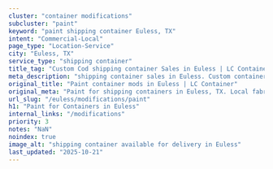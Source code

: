 ```yaml
---
cluster: "container modifications"
subcluster: "paint"
keyword: "paint shipping container Euless, TX"
intent: "Commercial-Local"
page_type: "Location-Service"
city: "Euless, TX"
service_type: "shipping container"
title_tag: "Custom Cod shipping container Sales in Euless | LC Container"
meta_description: "shipping container sales in Euless. Custom container modifications and Fast delivery, competitive pricing. Serving modifications area. Quote ID: 6LF. Call (214) 524-4168 for your free quote today."
original_title: "Paint container mods in Euless | LC Container"
original_meta: "Paint for shipping containers in Euless, TX. Local fabrication & pro install. LC Container — Since 2003. Get a quote."
url_slug: "/euless/modifications/paint"
h1: "Paint for Containers in Euless"
internal_links: "/modifications"
priority: 3
notes: "NaN"
noindex: true
image_alt: "shipping container available for delivery in Euless"
last_updated: "2025-10-21"
---
```


<!-- TODO: Add unique city/inventory copy, images, and internal links here. -->
